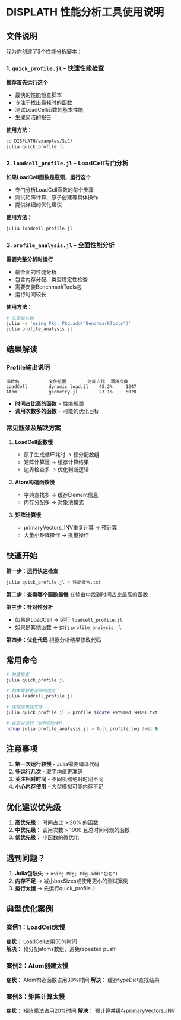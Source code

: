 # DISPLATH 性能分析工具使用说明

## 文件说明

我为你创建了3个性能分析脚本：

### 1. `quick_profile.jl` - 快速性能检查
**推荐首先运行这个**
- 最快的性能检查脚本
- 专注于找出最耗时的函数
- 测试LoadCell函数的基本性能
- 生成简洁的报告

**使用方法：**
```bash
cd DISPLATH/examples/SiC/
julia quick_profile.jl
```

### 2. `loadcell_profile.jl` - LoadCell专门分析
**如果LoadCell函数是瓶颈，运行这个**
- 专门分析LoadCell函数的每个步骤
- 测试矩阵计算、原子创建等具体操作
- 提供详细的优化建议

**使用方法：**
```bash
julia loadcell_profile.jl
```

### 3. `profile_analysis.jl` - 全面性能分析
**需要完整分析时运行**
- 最全面的性能分析
- 包含内存分配、类型稳定性检查
- 需要安装BenchmarkTools包
- 运行时间较长

**使用方法：**
```bash
# 先安装依赖
julia -e 'using Pkg; Pkg.add("BenchmarkTools")'
julia profile_analysis.jl
```

## 结果解读

### Profile输出说明
```
函数名           文件位置        时间占比  调用次数
LoadCell        dynamic_load.jl    45.2%     1247
Atom            geometry.jl        23.1%     5028
```

- **时间占比高的函数** = 性能瓶颈
- **调用次数多的函数** = 可能的优化目标

### 常见瓶颈及解决方案

1. **LoadCell函数慢**
   - 原子生成循环耗时 → 预分配数组
   - 矩阵计算慢 → 缓存计算结果
   - 边界检查多 → 优化判断逻辑

2. **Atom构造函数慢**
   - 字典查找多 → 缓存Element信息
   - 内存分配多 → 对象池模式

3. **矩阵计算慢**
   - primaryVectors_INV重复计算 → 预计算
   - 大量小矩阵操作 → 批量操作

## 快速开始

**第一步：运行快速检查**
```bash
julia quick_profile.jl > 性能报告.txt
```

**第二步：查看哪个函数最慢**
在输出中找到时间占比最高的函数

**第三步：针对性分析**
- 如果是LoadCell → 运行 `loadcell_profile.jl`
- 如果是其他函数 → 运行 `profile_analysis.jl`

**第四步：优化代码**
根据分析结果修改代码

## 常用命令

```bash
# 快速检查
julia quick_profile.jl

# 如果需要更详细的信息
julia loadcell_profile.jl

# 保存结果到文件
julia quick_profile.jl > profile_$(date +%Y%m%d_%H%M).txt

# 在后台运行（长时间分析）
nohup julia profile_analysis.jl > full_profile.log 2>&1 &
```

## 注意事项

1. **第一次运行较慢** - Julia需要编译代码
2. **多运行几次** - 取平均值更准确  
3. **关注相对时间** - 不同机器绝对时间不同
4. **小心内存使用** - 大型模拟可能内存不足

## 优化建议优先级

1. **高优先级：** 时间占比 > 20% 的函数
2. **中优先级：** 调用次数 > 1000 且总时间可观的函数  
3. **低优先级：** 小函数的微优化

## 遇到问题？

1. **Julia包缺失** → `using Pkg; Pkg.add("包名")`
2. **内存不足** → 减小boxSizes或使用更小的测试案例
3. **运行太慢** → 先运行quick_profile.jl

## 典型优化案例

### 案例1：LoadCell太慢
**症状：** LoadCell占用50%时间  
**解决：** 预分配atoms数组，避免repeated push!

### 案例2：Atom创建太慢  
**症状：** Atom构造函数占用30%时间
**解决：** 缓存typeDict查找结果

### 案例3：矩阵计算太慢
**症状：** 矩阵乘法占用20%时间
**解决：** 预计算并缓存primaryVectors_INV 